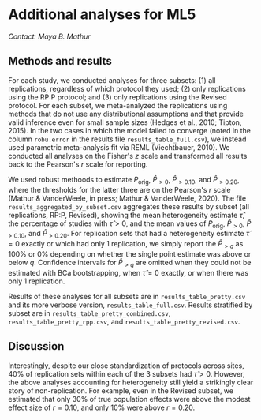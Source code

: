 

# Additional analyses for ML5

*Contact: Maya B. Mathur*

## Methods and results
For each study, we conducted analyses for three subsets: (1) all replications, regardless of which protocol they used; (2) only replications using the RP:P protocol; and (3) only replications using the Revised protocol. For each subset, we meta-analyzed the replications using methods that do not use any distributional assumptions and that provide valid inference even for small sample sizes (Hedges et al., 2010; Tipton, 2015). In the two cases in which the model failed to converge (noted in the column `robu.error` in the results file `results_table_full.csv`), we instead used parametric meta-analysis fit via REML (Viechtbauer, 2010). We conducted all analyses on the Fisher's $z$ scale and transformed all results back to the Pearson's $r$ scale for reporting.

We used robust methoods to estimate $P_{\text{orig}}$, $\widehat{P}_{>0}$, $\widehat{P}_{>0.10}$, and $\widehat{P}_{>0.20}$, where the thresholds for the latter three are on the Pearson's $r$ scale (Mathur & VanderWeele, in press; Mathur & VanderWeele, 2020).  The file `results_aggregated_by_subset.csv` aggregates these results by subset (all replications, RP:P, Revised), showing the mean heterogeneity estimate $\widehat{\tau}$, the percentage of studies with $\widehat{\tau}>0$, and the mean values of $P_{\text{orig}}$, $\widehat{P}_{>0}$, $\widehat{P}_{>0.10}$, and $\widehat{P}_{>0.20}$. For replication sets that had a heterogeneity estimate $\widehat{\tau}=0$ exactly or which had only 1 replication, we simply report the $\widehat{P}_{>q}$ as 100% or 0% depending on whether the single point estimate was above or below $q$. Confidence intervals for $\widehat{P}_{>q}$ are omitted when they could not be estimated with BCa bootstrapping, when $\widehat{\tau}=0$ exactly, or when there was only 1 replication. 

Results of these analyses for all subsets are in `results_table_pretty.csv` and its more verbose version, `results_table_full.csv`. Results stratified by subset are in `results_table_pretty_combined.csv`, `results_table_pretty_rpp.csv`, and `results_table_pretty_revised.csv`. 

## Discussion
Interestingly, despite our close standardization of protocols across sites, 40% of replication sets within each of the 3 subsets had $\widehat{\tau}>0$. However, the above analyses accounting for heterogeneity still yield a strikingly clear story of non-replication. For example, even in the Revised subset, we estimated that only 30% of true population effects were above the modest effect size of $r=0.10$, and only 10% were above $r=0.20$. 

